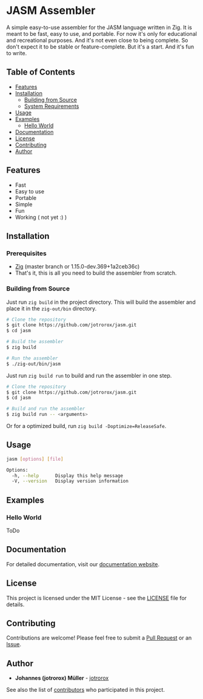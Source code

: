 # JASM Assembler

A simple easy-to-use assembler for the JASM language written in Zig.
It is meant to be fast, easy to use, and portable. For now it's only 
for educational and recreational purposes. And it's not even close to 
being complete. So don't expect it to be stable or feature-complete. 
But it's a start. And it's fun to write.

## Table of Contents

- [Features](#features)
- [Installation](#installation)
  - [Building from Source](#building-from-source)
  - [System Requirements](#system-requirements)
- [Usage](#usage)
- [Examples](#examples)
  - [Hello World](#hello-world)
- [Documentation](#documentation)
- [License](#license)
- [Contributing](#contributing)
- [Author](#author)

## Features

- Fast
- Easy to use
- Portable
- Simple
- Fun
- Working ( not yet :) )

## Installation

### Prerequisites

- [Zig](https://ziglang.org/) (master branch or 1.15.0-dev.369+1a2ceb36c)
- That's it, this is all you need to build the assembler from scratch.

### Building from Source

Just run `zig build` in the project directory. This will build the assembler
and place it in the `zig-out/bin` directory.

```bash
# Clone the repository
$ git clone https://github.com/jotrorox/jasm.git
$ cd jasm

# Build the assembler
$ zig build

# Run the assembler
$ ./zig-out/bin/jasm
```

Just run `zig build run` to build and run the assembler in one step.

```bash
# Clone the repository
$ git clone https://github.com/jotrorox/jasm.git
$ cd jasm

# Build and run the assembler
$ zig build run -- <arguments>
```

Or for a optimized build, run `zig build -Doptimize=ReleaseSafe`.

## Usage

```bash
jasm [options] [file]

Options:
  -h, --help      Display this help message
  -V, --version   Display version information
```

## Examples

### Hello World

ToDo

## Documentation

For detailed documentation, visit our [documentation website](https://jotrorox.github.io/jasm/).

## License

This project is licensed under the MIT License - see the [LICENSE](LICENSE) file for details.

## Contributing

Contributions are welcome! Please feel free to submit a [Pull Request](https://github.com/jotrorox/jasm/pulls) or an [Issue](https://github.com/jotrorox/jasm/issues).

## Author

- **Johannes (jotrorox) Müller** - [jotrorox](https://github.com/jotrorox)

See also the list of [contributors](https://github.com/jotrorox/jasm/contributors) who participated in this project.